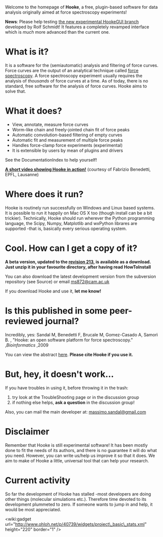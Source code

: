 Welcome to the homepage of **Hooke**, a free, plugin-based software for data analysis originally aimed at force spectroscopy experiments!

**News**: Please help testing [the new experimental HookeGUI branch](http://code.google.com/p/hooke/wiki/HookeGUI) developed by Rolf Schmidt! It features a completely revamped interface which is _much_ more advanced than the current one.

# What is it? #
It is a software for the (semiautomatic) analysis and filtering of force curves. Force curves are the output of an analytical technique called [force spectroscopy](http://en.wikipedia.org/wiki/Force_spectroscopy). A force spectroscopy experiment usually requires the analysis of _thousands_ of force curves at a time. As of today, there is no standard, free software for the analysis of force curves. Hooke aims to solve that.


# What it does? #
  * View, annotate, measure force curves
  * Worm-like chain and freely-jointed chain fit of force peaks
  * Automatic convolution-based filtering of empty curves
  * Automatic fit and measurement of multiple force peaks
  * Handles force-clamp force experiments (experimental)
  * It is extensible by users by mean of plugins and drivers

See the DocumentationIndex to help yourself!

**[A short video showing Hooke in action!](https://documents.epfl.ch/users/f/fb/fbenedet/www/hooke_short_demostration.ogv)** (courtesy of Fabrizio Benedetti, EPFL, Lausanne)

# Where does it run? #
Hooke is routinely run successfully on Windows and Linux based systems. It is possible to run it happily on Mac OS X too (though install can be a bit trickier). Technically, Hooke should run wherever the Python programming language, the Scipy, Numpy, Matplotlib and wxPython librares are supported -that is, basically every serious operating system.

# Cool. How can I get a copy of it? #
**A beta version, updated to the [revision 213](https://code.google.com/p/hooke/source/detail?r=213), is available as a download. Just unzip it in your favourite directory, after having read HowToInstall**

You can also download the latest development version from the subversion repository (see Source) or email [ms872@cam.ac.uk](mailto:ms872@cam.ac.uk)

If you download Hooke and use it, **let me know!**

# Is this published in some peer-reviewed journal? #
Incredibly, yes:
Sandal M, Benedetti F, Brucale M, Gomez-Casado A, Samorì B. , "Hooke: an open software platform for force spectroscopy." ,_Bioinformatics_ ,2009

You can view the abstract [here](http://bioinformatics.oxfordjournals.org/cgi/content/abstract/btp180?ijkey=B9QGeobopuepKnZ&keytype=ref). **Please cite Hooke if you use it.**

# But, hey, it doesn't work... #
If you have troubles in using it, before throwing it in the trash:
1) try look at the TroubleShooting page or in the discussion group
2) if nothing else helps, **ask a question** in the discussion group!

Also, you can mail the main developer at: massimo.sandal@gmail.com

# Disclaimer #
Remember that Hooke is still experimental software! It has been mostly done to fit the needs of its authors, and there is no guarantee it will do what you need. However, you can write us/help us improve it so that it does. We aim to make of Hooke a little, universal tool that can help your research.

# Current activity #
So far the development of Hooke has stalled -most developers are doing other things (molecular simulations etc.). Therefore time devoted to its development plummeted to zero. If someone wants to jump in and help, it would be most appreciated.

&lt;wiki:gadget url="http://www.ohloh.net/p/40739/widgets/project\_basic\_stats.xml" height="220"  border="1" /&gt;
